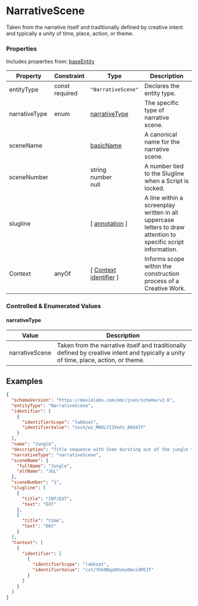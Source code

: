 # NarrativeScene
Taken from the narrative itself and traditionally defined by creative intent and typically a unity of time, place, action, or theme.
### Properties
Includes properties from: [baseEntity](../core/baseEntity.md)

| Property      | Constraint        | Type                                                                           | Description                                                                                                   |
| ------------- | ----------------- | ------------------------------------------------------------------------------ | ------------------------------------------------------------------------------------------------------------- |
| entityType    | const<br>required | `"NarrativeScene"`                                                             | Declares the entity type.                                                                                     |
| narrativeType | enum              | [narrativeType](#narrativeType)                                                | The specific type of narrative scene.                                                                         |
| sceneName     |                   | [basicName](../Utility/Utility.md#basicName)                                   | A canonical name for the narrative scene.                                                                     |
| sceneNumber   |                   | string<br>number<br>null                                                       | A number tied to the Slugline when a Script is locked.                                                        |
| slugline      |                   | [ [annotation](../Utility/Utility.md#annotation) ]                             | A line within a screenplay written in all uppercase letters to draw attention to specific script information. |
| Context       | anyOf             | [ [Context](./Context.md) <br>[identifier](../Utility/Utility.md#identifier) ] | Informs scope within the construction process of a Creative Work.                                             |

### Controlled & Enumerated Values

#### narrativeType

| Value          | Description                                                                                                                          |
| -------------- | ------------------------------------------------------------------------------------------------------------------------------------ |
| narrativeScene | Taken from the narrative itself and traditionally defined by creative intent and typically a unity of time, place, action, or theme. |

## Examples

```JSON
{  
  "schemaVersion": "https://movielabs.com/omc/json/schema/v2.6",  
  "entityType": "NarrativeScene",  
  "identifier": [  
    {  
      "identifierScope": "labkoat",  
      "identifierValue": "nscn/wz_MHOLYI3VwYx_0AX47Y"  
    }  
  ],  
  "name": "Jungle",  
  "description": "Title sequence with Sven bursting out of the jungle to the title sequence.",  
  "narrativeType": "narrativeScene",  
  "sceneName": {  
    "fullName": "Jungle",  
    "altName": "JGL"  
  },  
  "sceneNumber": "1",  
  "slugline": [  
    {  
      "title": "INT/EXT",  
      "text": "EXT"  
    },  
    {  
      "title": "time",  
      "text": "DAY"  
    }  
  ],  
  "Context": [  
    {  
      "identifier": [  
        {  
          "identifierScope": "labkoat",  
          "identifierValue": "cxt/Yhk9Nqa9UvkoOmccdPEJf"  
        }  
      ]  
    }  
  ]  
}
```
